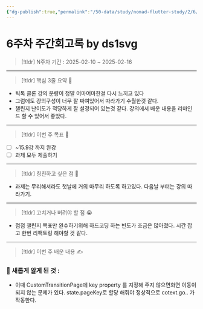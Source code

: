 ```yaml
---
{"dg-publish":true,"permalink":"/50-data/study/nomad-flutter-study/2/6/"}
---
```


# 6주차 주간회고록 by ds1svg

> [!tldr] N주차
> 기간 : 2025-02-10 ~ 2025-02-16

---

> [!tldr]  핵심 3줄 요약 💖
- 틱톡 클론 강의 분량이 정말 어마어마한걸 다시 느끼고 있다
- 그럼에도 강의구성이 너무 잘 짜여있어서 따라가기 수월한것 같다.
- 챌린지 난이도가 적당하게 잘 설정되어 있는것 같다. 강의에서 배운 내용을 리마인드 할 수 있어서 좋았다.

---

> [!tldr]  이번 주 목표 🎯
- [ ] ~15.9강 까지 완강
- [ ] 과제 모두 제출하기

---

> [!tldr] 칭친하고 싶은 점 👏
- 과제는 무리해서라도 첫날에 거의 마무리 하도록 하고있다. 다음날 부터는 강의 따라가기.

---

> [!tldr] 고치거나 버려야 할 점 😭
- 점점 챌린지 목표만 완수하기위해 하드코딩 하는 빈도가 조금은 많아졌다. 시간 잡고 한번 리팩토링 해야할 것 같다.

---

> [!tldr]  이번 주 배운 내용 ✍️

### 🤩 새롭게 알게 된 것 :
- 이때 CustomTransitionPage에 key property 를 지정해 주지 않으면화면 이동이 되지 않는 문제가 있다. state.pageKey로 할당 해줘야 정상적으로 cotext.go.. 가 작동한다.
